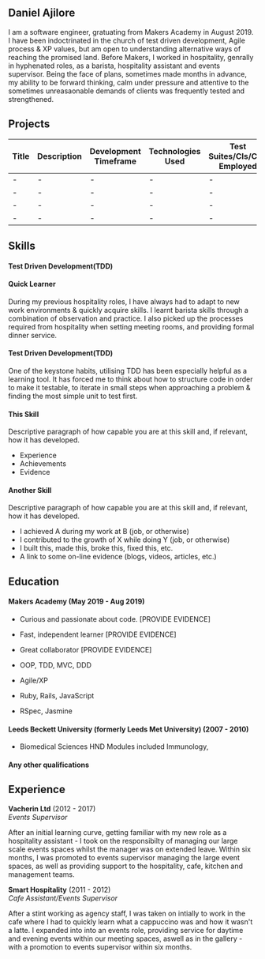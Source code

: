 ## Daniel Ajilore

I am a software engineer, gratuating from Makers Academy in August 2019. I have been indoctrinated in the church of test driven development, Agile process & XP values, but am open to understanding alternative ways of reaching the promised land. Before Makers, I worked in hospitality, genrally in hyphenated roles, as a barista, hospitality assistant and events supervisor. Being the face of plans, sometimes made months in advance, my ability to be forward thinking, calm under pressure and attentive to the sometimes unreasaonable demands of clients was frequently tested and strengthened. 

## Projects
| Title | Description | Development Timeframe | Technologies Used | Test Suites/CIs/CDs Employed |
|--|--|--|--|--|
| -| -| - | - | - |
|- | - | - | - | - |
  |- | - | - | - | - |
  | - | - | - | - | - |

## Skills

#### Test Driven Development(TDD)

#### Quick Learner

During my previous hospitality roles, I have always had to adapt to new work environments & quickly acquire skills. I learnt barista skills through a combination of observation and practice. I also picked up the processes required from hospitality when setting meeting rooms, and providing formal dinner service.

#### Test Driven Development(TDD)

One of the keystone habits, utilising TDD has been especially helpful as a learning tool. It has forced me to think about how to structure code in order to make it testable, to iterate in small steps when approaching a problem & finding the most simple unit to test first. 



#### This Skill

Descriptive paragraph of how capable you are at this skill and, if relevant, how it has developed.

- Experience
- Achievements
- Evidence

#### Another Skill

Descriptive paragraph of how capable you are at this skill and, if relevant, how it has developed.

- I achieved A during my work at B (job, or otherwise)
- I contributed to the growth of X while doing Y (job, or otherwise)
- I built this, made this, broke this, fixed this, etc.
- A link to some on-line evidence (blogs, videos, articles, etc.)

## Education

#### Makers Academy (May 2019 - Aug 2019)

- Curious and passionate about code. [PROVIDE EVIDENCE]
- Fast, independent learner [PROVIDE EVIDENCE]
- Great collaborator [PROVIDE EVIDENCE]

- OOP, TDD, MVC, DDD
- Agile/XP
- Ruby, Rails, JavaScript
- RSpec, Jasmine

#### Leeds Beckett University (formerly Leeds Met University) (2007 - 2010)

- Biomedical Sciences HND
Modules included Immunology, 

#### Any other qualifications

## Experience

**Vacherin Ltd** (2012 - 2017)    
*Events Supervisor* 

After an initial learning curve, getting familiar with my new role as a hospitality assistant - I took on the responsibilty of managing our large scale events spaces whilst the manager was on extended leave. Within six months, I was promoted to events supervisor managing the large event spaces, as well as providing support to the hospitality, cafe, kitchen and management teams.  


**Smart Hospitality** (2011 - 2012)   
*Cafe Assistant/Events Supervisor*  

After a stint working as agency staff, I was taken on intially to work in the cafe where I had to quickly learn what a cappuccino was and how it wasn't a latte. I expanded into into an events role, providing service for daytime and evening events within our meeting spaces, aswell as in the gallery - with a promotion to events supervisor within six months. 
